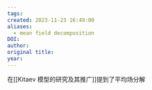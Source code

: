 ```yaml
---
tags: 
created: 2023-11-23 16:49:00
aliases:
  - mean field decomposition
DOI: 
author: 
original title: 
year:
---
```



在[[Kitaev 模型的研究及其推广]]提到了平均场分解
